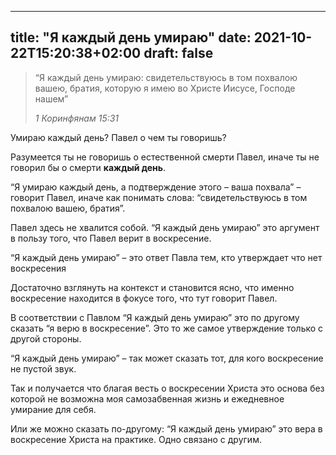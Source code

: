 
---
title: "Я каждый день умираю"
date: 2021-10-22T15:20:38+02:00
draft: false
---

<blockquote class="wp-block-quote">
  <p>
    &#8220;Я каждый день умираю: свидетельствуюсь в том похвалою вашею, братия, которую я имею во Христе Иисусе, Господе нашем&#8221;
  </p>
  
  <cite>1 Коринфянам 15:31</cite>
</blockquote>

Умираю каждый день? Павел о чем ты говоришь?

Разумеется ты не говоришь о естественной смерти Павел, иначе ты не говорил бы о смерти **каждый день**.

&#8220;Я умираю каждый день, а подтверждение этого &#8211; ваша похвала&#8221; &#8211; говорит Павел, иначе как понимать слова: &#8220;свидетельствуюсь в том похвалою вашею, братия&#8221;.

Павел здесь не хвалится собой. &#8220;Я каждый день умираю&#8221; это аргумент в пользу того, что Павел верит в воскресение.

“Я каждый день умираю” &#8211; это ответ Павла тем, кто утверждает что нет воскресения

Достаточно взглянуть на контекст и становится ясно, что именно воскресение находится в фокусе того, что тут говорит Павел. &nbsp;

В соответствии с Павлом &#8220;Я каждый день умираю&#8221; это по другому сказать &#8220;я верю в воскресение&#8221;. Это то же самое утверждение только с другой стороны.

&#8220;Я каждый день умираю&#8221; &#8211; так может сказать тот, для кого воскресение не пустой звук.

Так и получается что благая весть о воскресении Христа это основа без которой не возможна моя самозабвенная жизнь и ежедневное умирание для себя.

Или же можно сказать по-другому: “Я каждый день умираю” это вера в воскресение Христа на практике. Одно связано с другим.